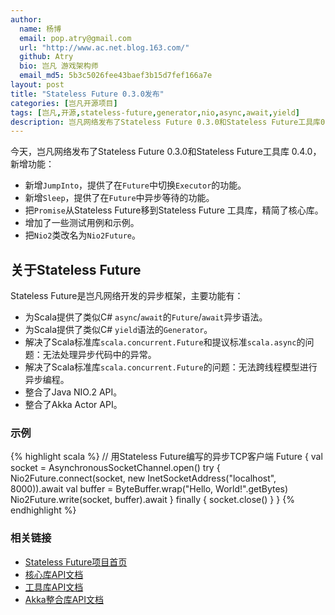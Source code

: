 ```yaml
---
author:
  name: 杨博
  email: pop.atry@gmail.com
  url: "http://www.ac.net.blog.163.com/"
  github: Atry
  bio: 岂凡 游戏架构师
  email_md5: 5b3c5026fee43baef3b15d7fef166a7e
layout: post
title: "Stateless Future 0.3.0发布"
categories: [岂凡开源项目]
tags: [岂凡,开源,stateless-future,generator,nio,async,await,yield]
description: 岂凡网络发布了Stateless Future 0.3.0和Stateless Future工具库0.4.0，为Scala提供<code>await</code>异步语法。
---
```

今天，岂凡网络发布了Stateless Future 0.3.0和Stateless Future工具库 0.4.0，新增功能：

 * 新增`JumpInto`，提供了在`Future`中切换`Executor`的功能。
 * 新增`Sleep`，提供了在`Future`中异步等待的功能。
 * 把`Promise`从Stateless Future移到Stateless Future 工具库，精简了核心库。
 * 增加了一些测试用例和示例。
 * 把`Nio2`类改名为`Nio2Future`。

## 关于Stateless Future

Stateless Future是岂凡网络开发的异步框架，主要功能有：

 * 为Scala提供了类似C# `async`/`await`的`Future`/`await`异步语法。
 * 为Scala提供了类似C# `yield`语法的`Generator`。
 * 解决了Scala标准库`scala.concurrent.Future`和提议标准`scala.async`的问题：无法处理异步代码中的异常。
 * 解决了Scala标准库`scala.concurrent.Future`的问题：无法跨线程模型进行异步编程。
 * 整合了Java NIO.2 API。
 * 整合了Akka Actor API。

### 示例

{% highlight scala %}
// 用Stateless Future编写的异步TCP客户端
Future {
  val socket = AsynchronousSocketChannel.open()
  try {
    Nio2Future.connect(socket, new InetSocketAddress("localhost", 8000)).await
    val buffer = ByteBuffer.wrap("Hello, World!".getBytes)
    Nio2Future.write(socket, buffer).await
  } finally {
    socket.close()
  }
}
{% endhighlight %}

### 相关链接

 * [Stateless Future项目首页](https://github.com/qifun/stateless-future)
 * [核心库API文档](http://central.maven.org/maven2/com/qifun/stateless-future_2.11/0.3.0/stateless-future_2.11-0.3.0-javadoc.jar)
 * [工具库API文档](http://central.maven.org/maven2/com/qifun/stateless-future-util_2.11/0.4.0/stateless-future-util_2.11-0.4.0-javadoc.jar)
 * [Akka整合库API文档](http://central.maven.org/maven2/com/qifun/stateless-future-akka_2.11/0.1.1/stateless-future-akka_2.11-0.1.1-javadoc.jar)
